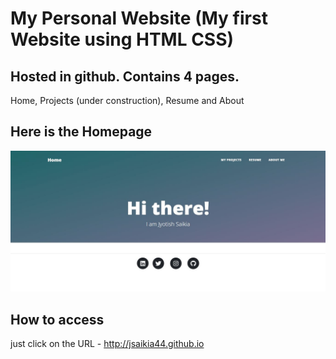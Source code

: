 # My Personal Website (My first Website using HTML CSS)  
## Hosted in github. Contains 4 pages.                    
Home, Projects (under construction), Resume and About
## Here is the Homepage
![alt text](https://github.com/jsaikia44/jsaikia44.github.io/blob/main/Capture.JPG?raw=true)
## How to access
just click on the URL - http://jsaikia44.github.io

